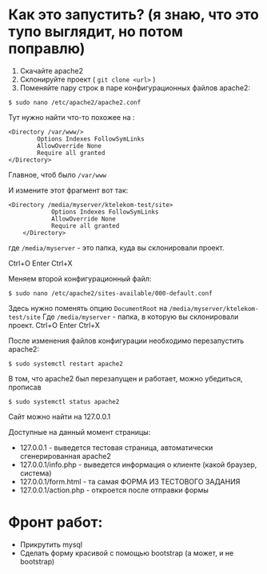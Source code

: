 # Как это запустить? (я знаю, что это тупо выглядит, но потом поправлю)

1. Скачайте apache2
2. Склонируйте проект ( `git clone <url>` )
3. Поменяйте пару строк в паре конфигурационных файлов apache2:

```
$ sudo nano /etc/apache2/apache2.conf
```
Тут нужно найти что-то похожее на :
```
<Directory /var/www/>
        Options Indexes FollowSymLinks
        AllowOverride None
        Require all granted
</Directory>
```
Главное, чтоб было `/var/www`

И измените этот фрагмент вот так:
```
<Directory /media/myserver/ktelekom-test/site>
            Options Indexes FollowSymLinks
            AllowOverride None
            Require all granted
    </Directory>
```
где `/media/myserver` - это папка, куда вы склонировали проект.

Ctrl+O Enter Ctrl+X

Меняем второй конфигурационный файл:

```
$ sudo nano /etc/apache2/sites-available/000-default.conf
```
Здесь нужно поменять опцию `DocumentRoot` на `/media/myserver/ktelekom-test/site`
Где `/media/myserver` - папка, в которую вы склонировали проект.
Ctrl+O Enter Ctrl+X

После изменения файлов конфигурации необходимо перезапустить apache2:
```
$ sudo systemctl restart apache2
```

В том, что apache2 был перезапущен и работает, можно убедиться, прописав
```
$ sudo systemctl status apache2
```

Сайт можно найти на 127.0.0.1

Доступные на данный момент страницы:
* 127.0.0.1 - выведется тестовая страница, автоматически сгенерированная apache2
* 127.0.0.1/info.php - выведется информация о клиенте (какой браузер, система)
* 127.0.0.1/form.html - та самая ФОРМА ИЗ ТЕСТОВОГО ЗАДАНИЯ
* 127.0.0.1/action.php - откроется после отправки формы

# Фронт работ:
* Прикрутить mysql
* Сделать форму красивой с помощью bootstrap (а может, и не bootstrap)